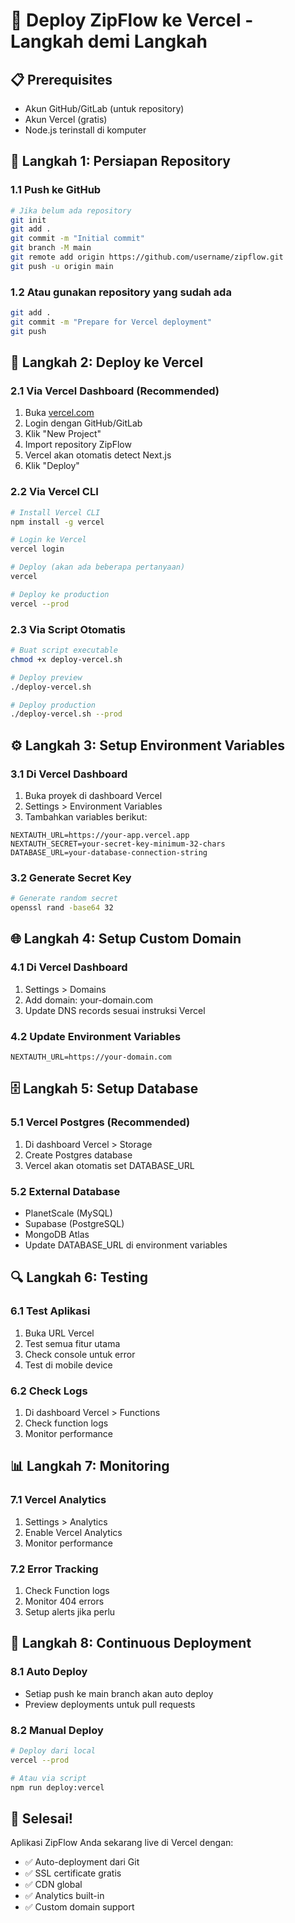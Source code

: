 # 🚀 Deploy ZipFlow ke Vercel - Langkah demi Langkah

## 📋 Prerequisites
- Akun GitHub/GitLab (untuk repository)
- Akun Vercel (gratis)
- Node.js terinstall di komputer

## 🔧 Langkah 1: Persiapan Repository

### 1.1 Push ke GitHub
```bash
# Jika belum ada repository
git init
git add .
git commit -m "Initial commit"
git branch -M main
git remote add origin https://github.com/username/zipflow.git
git push -u origin main
```

### 1.2 Atau gunakan repository yang sudah ada
```bash
git add .
git commit -m "Prepare for Vercel deployment"
git push
```

## 🚀 Langkah 2: Deploy ke Vercel

### 2.1 Via Vercel Dashboard (Recommended)
1. Buka [vercel.com](https://vercel.com)
2. Login dengan GitHub/GitLab
3. Klik "New Project"
4. Import repository ZipFlow
5. Vercel akan otomatis detect Next.js
6. Klik "Deploy"

### 2.2 Via Vercel CLI
```bash
# Install Vercel CLI
npm install -g vercel

# Login ke Vercel
vercel login

# Deploy (akan ada beberapa pertanyaan)
vercel

# Deploy ke production
vercel --prod
```

### 2.3 Via Script Otomatis
```bash
# Buat script executable
chmod +x deploy-vercel.sh

# Deploy preview
./deploy-vercel.sh

# Deploy production
./deploy-vercel.sh --prod
```

## ⚙️ Langkah 3: Setup Environment Variables

### 3.1 Di Vercel Dashboard
1. Buka proyek di dashboard Vercel
2. Settings > Environment Variables
3. Tambahkan variables berikut:

```
NEXTAUTH_URL=https://your-app.vercel.app
NEXTAUTH_SECRET=your-secret-key-minimum-32-chars
DATABASE_URL=your-database-connection-string
```

### 3.2 Generate Secret Key
```bash
# Generate random secret
openssl rand -base64 32
```

## 🌐 Langkah 4: Setup Custom Domain

### 4.1 Di Vercel Dashboard
1. Settings > Domains
2. Add domain: your-domain.com
3. Update DNS records sesuai instruksi Vercel

### 4.2 Update Environment Variables
```
NEXTAUTH_URL=https://your-domain.com
```

## 🗄️ Langkah 5: Setup Database

### 5.1 Vercel Postgres (Recommended)
1. Di dashboard Vercel > Storage
2. Create Postgres database
3. Vercel akan otomatis set DATABASE_URL

### 5.2 External Database
- PlanetScale (MySQL)
- Supabase (PostgreSQL)
- MongoDB Atlas
- Update DATABASE_URL di environment variables

## 🔍 Langkah 6: Testing

### 6.1 Test Aplikasi
1. Buka URL Vercel
2. Test semua fitur utama
3. Check console untuk error
4. Test di mobile device

### 6.2 Check Logs
1. Di dashboard Vercel > Functions
2. Check function logs
3. Monitor performance

## 📊 Langkah 7: Monitoring

### 7.1 Vercel Analytics
1. Settings > Analytics
2. Enable Vercel Analytics
3. Monitor performance

### 7.2 Error Tracking
1. Check Function logs
2. Monitor 404 errors
3. Setup alerts jika perlu

## 🔄 Langkah 8: Continuous Deployment

### 8.1 Auto Deploy
- Setiap push ke main branch akan auto deploy
- Preview deployments untuk pull requests

### 8.2 Manual Deploy
```bash
# Deploy dari local
vercel --prod

# Atau via script
npm run deploy:vercel
```

## 🎉 Selesai!
Aplikasi ZipFlow Anda sekarang live di Vercel dengan:
- ✅ Auto-deployment dari Git
- ✅ SSL certificate gratis
- ✅ CDN global
- ✅ Analytics built-in
- ✅ Custom domain support 